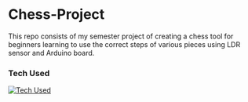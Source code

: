 # Chess-Project
This repo consists of my semester project of creating a chess tool for beginners learning to use the correct steps of various pieces using LDR sensor and Arduino board.

### Tech Used
[![Tech Used](https://skillicons.dev/icons?i=cpp,arduino)](https://skillicons.dev)
